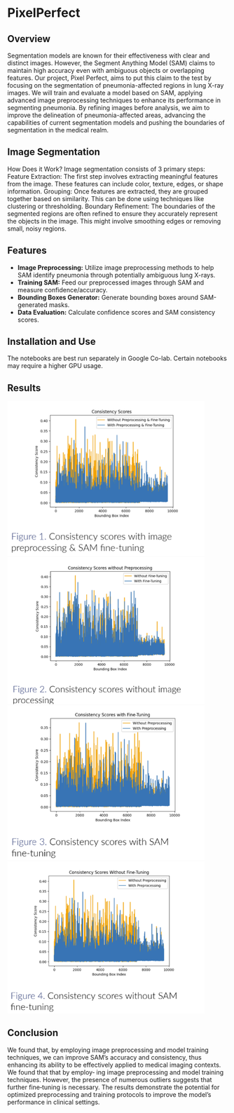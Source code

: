 # PixelPerfect

## Overview

Segmentation models are known for their effectiveness with clear and distinct images. However, the Segment Anything Model (SAM) claims to maintain high accuracy even with ambiguous objects or overlapping features. Our project, Pixel Perfect, aims to put this claim to the test by focusing on the segmentation of pneumonia-affected regions in lung X-ray images. We will train and evaluate a model based on SAM, applying advanced image preprocessing techniques to enhance its performance in segmenting pneumonia. By refining images before analysis, we aim to improve the delineation of pneumonia-affected areas, advancing the capabilities of current segmentation models and pushing the boundaries of segmentation in the medical realm.

## Image Segmentation 

How Does it Work?
Image segmentation consists of 3 primary steps:
Feature Extraction: The first step involves extracting meaningful features from the image. These features can include color, texture, edges, or shape information.
Grouping: Once features are extracted, they are grouped together based on similarity. This can be done using techniques like clustering or thresholding.
Boundary Refinement: The boundaries of the segmented regions are often refined to ensure they accurately represent the objects in the image. This might involve smoothing edges or removing small, noisy regions.

## Features

- **Image Preprocessing:** Utilize image preprocessing methods to help SAM identify pneumonia through potentially ambiguous lung X-rays.
- **Training SAM:** Feed our preprocessed images through SAM and measure confidence/accuracy.
- **Bounding Boxes Generator:** Generate bounding boxes around SAM-generated masks.
- **Data Evaluation:** Calculate confidence scores and SAM consistency scores.

## Installation and Use

The notebooks are best run separately in Google Co-lab. Certain notebooks may require a higher GPU usage.

## Results
<img src="https://github.com/erm1na/PixelPerfect/blob/main/images/Screenshot%202024-11-17%20194442.png" alt="Alt text" width="450"/>
<img src="https://github.com/erm1na/PixelPerfect/blob/main/images/Screenshot%202024-11-17%20194500.png" alt="Alt text" width="450"/>
<img src="https://github.com/erm1na/PixelPerfect/blob/main/images/Screenshot%202024-11-17%20194514.png" alt="Alt text" width="450"/>
<img src="https://github.com/erm1na/PixelPerfect/blob/main/images/Screenshot%202024-11-17%20194526.png" alt="Alt text" width="450"/>



## Conclusion

We found that, by employing image preprocessing and model training techniques,
we can improve SAM’s accuracy and consistency, thus enhancing its ability to be
effectively applied to medical imaging contexts. We found that that by employ‐
ing image preprocessing and model training techniques. However, the presence
of numerous outliers suggests that further fine‐tuning is necessary. The results
demonstrate the potential for optimized preprocessing and training protocols to
improve the model’s performance in clinical settings.
